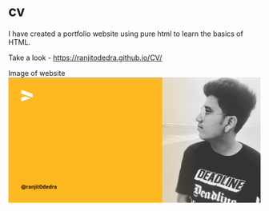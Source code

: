 # cv

I have created a portfolio website using pure html to learn the basics of HTML.

Take a look - https://ranjitodedra.github.io/CV/

Image of website
![alt text](https://github.com/ranjitodedra/Test_Repo/blob/main/C%2B%2BBaseWORK/%40ranjit0dedra%20(1).gif)
